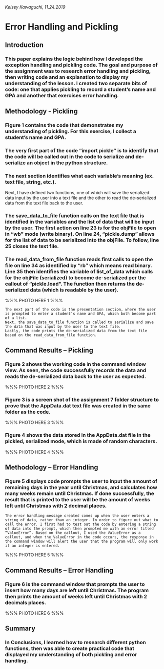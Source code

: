 *Kelsey Kawaguchi, 11.24.2019*
# Error Handling and Pickling 

## Introduction
### This paper explains the logic behind how I developed the exception handling and pickling code. The goal and purpose of the assignment was to research error handling and pickling, then writing code and an explanation to display my understanding of the lesson. I created two separate bits of code: one that applies pickling to record a student’s name and GPA and another that exercises error handling. 

## Methodology - Pickling
### Figure 1 contains the code that demonstrates my understanding of pickling. For this exercise, I collect a student’s name and GPA. 

### The very first part of the code “import pickle” is to identify that the code will be called out in the code to serialize and de-serialize an object in the python structure. 

### The next section identifies what each variable’s meaning (ex. text file, string, etc.). 
Next, I have defined two functions, one of which will save the serialized data input by the user into a text file and the other to read the de-serialized data from the text file back to the user. 

### The save_data_to_file function calls on the text file that is identified in the variables and the list of data that will be input by the user. The first action on line 23 is for the objFile to open in “wb” mode (write binary). On line 24, “pickle.dump” allows for the list of data to be serialized into the objFile. To follow, line 25 closes the text file. 

### The read_data_from_file function reads first calls to open the file on line 34 as identified by “rb” which means read binary. Line 35 then identifies the variable of list_of_data which calls for the objFile (serialized) to become de-serialized per the callout of “pickle.load”. The function then returns the de-serialized data (which is readable by the user). 

%%% PHOTO HERE 1 %%%

	The next part of the code is the presentation section, where the user is prompted to enter a student’s name and GPA, which both become part of a list. 
	Next, the save_data_to_file function is called to serialize and save the data that was input by the user to the text file. 
	Lastly, the code prints the de-serialized data from the text file based on the read_data_from_file function. 


## Command Results – Pickling 
### Figure 2 shows the working code in the command window view. As seen, the code successfully records the data and reads the de-serialized data back to the user as expected. 

%%% PHOTO HERE 2 %%%

### Figure 3 is a screen shot of the assignment 7 folder structure to prove that the AppData.dat text file was created in the same folder as the code.  

%%% PHOTO HERE 3 %%%

### Figure 4 shows the data stored in the AppData.dat file in the pickled, serialized mode, which is made of random characters. 

%%% PHOTO HERE 4 %%%

## Methodology – Error Handling 

### 	Figure 5 displays code prompts the user to input the amount of remaining days in the year until Christmas, and calculates how many weeks remain until Christmas. If done successfully, the result that is printed to the user will be the amount of weeks left until Christmas with 2 decimal places. 
	The error handling message created comes up when the user enters a string of data, rather than an integer. In order to figure out what to call the error, I first had to test out the code by entering a string of data into the prompt, which then prompted me with an error titled “ValueError”. Based on the callout, I used the ValueError as a callout, and when the ValueError in the code occurs, the response in the command window will alert the user that the program will only work if an integer is entered. 


%%% PHOTO HERE 5 %%%




## Command Results – Error Handling 
### Figure 6 is the command window that prompts the user to insert how many days are left until Christmas. The program then prints the amount of weeks left until Christmas with 2 decimals places. 
%%% PHOTO HERE 6 %%% 

## Summary
### In Conclusions, I learned how to research different python functions, then was able to create practical code that displayed my understanding of both pickling and error handling. 




